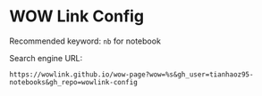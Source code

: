# WOW Link Config

Recommended keyword: `nb` for notebook

Search engine URL: 

```
https://wowlink.github.io/wow-page?wow=%s&gh_user=tianhaoz95-notebooks&gh_repo=wowlink-config
```
